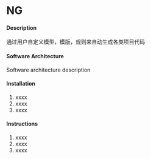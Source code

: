 # NG

#### Description
通过用户自定义模型，模版，规则来自动生成各类项目代码

#### Software Architecture
Software architecture description

#### Installation

1.  xxxx
2.  xxxx
3.  xxxx

#### Instructions

1.  xxxx
2.  xxxx
3.  xxxx

